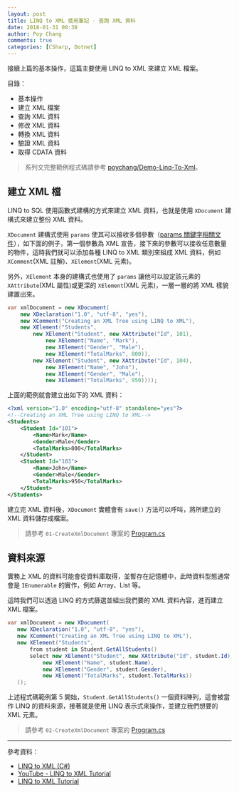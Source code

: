 ```yaml
---
layout: post
title: LINQ to XML 使用筆記 - 查詢 XML 資料
date: 2018-01-31 00:38
author: Poy Chang
comments: true
categories: [CSharp, Dotnet]
---
```

接續上篇的基本操作，這篇主要使用 LINQ to XML 來建立 XML 檔案。

目錄：

* 基本操作
* 建立 XML 檔案
* 查詢 XML 資料
* 修改 XML 資料
* 轉換 XML 資料
* 驗證 XML 資料
* 取得 CDATA 資料

>系列文完整範例程式碼請參考 [poychang/Demo-Linq-To-Xml](https://github.com/poychang/Demo-Linq-To-Xml)。

## 建立 XML 檔

LINQ to SQL 使用函數式建構的方式來建立 XML 資料，也就是使用 `XDocument` 建構式來建立整份 XML 資料。

`XDocument` 建構式使用 `params` 使其可以接收多個參數（[params 關鍵字相關文件](https://docs.microsoft.com/zh-tw/dotnet/csharp/language-reference/keywords/params)），如下面的例子，第一個參數為 XML 宣告，接下來的參數可以接收任意數量的物件，這時我們就可以添加各種 LINQ to XML 類別來組成 XML 資料，例如 `XComment`(XML 註解)、`XElement`(XML 元素)。

另外，`XElement` 本身的建構式也使用了 `params` 讓他可以設定該元素的 `XAttribute`(XML 屬性)或更深的 `XElement`(XML 元素)，一層一層的將 XML 樣貌建置出來。

```csharp
var xmlDocument = new XDocument(
    new XDeclaration("1.0", "utf-8", "yes"),
    new XComment("Creating an XML Tree using LINQ to XML"),
    new XElement("Students",
        new XElement("Student", new XAttribute("Id", 101),
            new XElement("Name", "Mark"),
            new XElement("Gender", "Male"),
            new XElement("TotalMarks", 800)),
        new XElement("Student", new XAttribute("Id", 104),
            new XElement("Name", "John"),
            new XElement("Gender", "Male"),
            new XElement("TotalMarks", 950))));
```

上面的範例就會建立出如下的 XML 資料：

```xml
<?xml version="1.0" encoding="utf-8" standalone="yes"?>
<!--Creating an XML Tree using LINQ to XML-->
<Students>
    <Student Id="101">
        <Name>Mark</Name>
        <Gender>Male</Gender>
        <TotalMarks>800</TotalMarks>
    </Student>
    <Student Id="103">
        <Name>John</Name>
        <Gender>Male</Gender>
        <TotalMarks>950</TotalMarks>
    </Student>
</Students>
```

建立完 XML 資料後，`XDocument` 實體會有 `save()` 方法可以呼叫，將所建立的 XML 資料儲存成檔案。

>請參考 `01-CreateXmlDocument` 專案的 [Program.cs](https://github.com/poychang/Demo-Linq-To-Xml/blob/master/01-CreateXmlDocument/Program.cs)

## 資料來源

實務上 XML 的資料可能會從資料庫取得，並暫存在記憶體中，此時資料型態通常會是 `IEnumerable` 的實作，例如 Array、List 等。

這時我們可以透過 LINQ 的方式篩選並組出我們要的 XML 資料內容，進而建立 XML 檔案。

```csharp
var xmlDocument = new XDocument(
   new XDeclaration("1.0", "utf-8", "yes"),
   new XComment("Creating an XML Tree using LINQ to XML"),
   new XElement("Students",
       from student in Student.GetAllStudents()
       select new XElement("Student", new XAttribute("Id", student.Id),
           new XElement("Name", student.Name),
           new XElement("Gender", student.Gender),
           new XElement("TotalMarks", student.TotalMarks))
   ));
```

上述程式碼範例第 5 開始，`Student.GetAllStudents()` 一個資料陣列，這會被當作 LINQ 的資料來源，接著就是使用 LINQ 表示式來操作，並建立我們想要的 XML 元素。

>請參考 `02-CreateXmlDocument` 專案的 [Program.cs](https://github.com/poychang/Demo-Linq-To-Xml/blob/master/02-CreateXmlDocument/Program.cs)

----------

參考資料：

* [LINQ to XML (C#)](https://docs.microsoft.com/zh-tw/dotnet/csharp/programming-guide/concepts/linq/linq-to-xml)
* [YouTube - LINQ to XML Tutorial](https://www.youtube.com/playlist?list=PL6n9fhu94yhX-U0Ruy_4eIG8umikVmBrk)
* [LINQ to XML Tutorial](http://csharp-video-tutorials.blogspot.tw/2014/08/linq-to-xml-tutorial.html)
